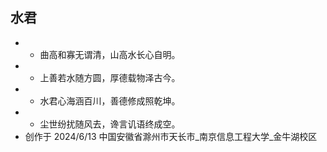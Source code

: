 ## 水君 
 - - 曲高和寡无谓清，山高水长心自明。
 - - 上善若水随方圆，厚德载物泽古今。
 - - 水君心海涵百川，善德修成照乾坤。
 - - 尘世纷扰随风去，谗言讥语终成空。
 - 创作于 2024/6/13 中国安徽省滁州市天长市_南京信息工程大学_金牛湖校区
